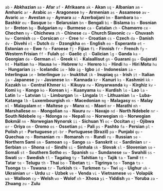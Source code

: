 `ab` - **Abkhazian**
`aa` - **Afar**
`af` - **Afrikaans**
`ak` - **Akan**
`sq` - **Albanian**
`am` - **Amharic**
`ar` - **Arabic**
`an` - **Aragonese**
`hy` - **Armenian**
`as` - **Assamese**
`av` - **Avaric**
`ae` - **Avestan**
`ay` - **Aymara**
`az` - **Azerbaijani**
`bm` - **Bambara**
`ba` - **Bashkir**
`eu` - **Basque**
`be` - **Belarusian**
`bn` - **Bengali**
`bi` - **Bislama**
`bs` - **Bosnian**
`br` - **Breton**
`bg` - **Bulgarian**
`my` - **Burmese**
`ca` - **Catalan**
`ch` - **Chamorro**
`ce` - **Chechen**
`ny` - **Chichewa**
`zh` - **Chinese**
`cu` - **Church Slavonic**
`cv` - **Chuvash**
`kw` - **Cornish**
`co` - **Corsican**
`cr` - **Cree**
`hr` - **Croatian**
`cs` - **Czech**
`da` - **Danish**
`dv` - **Divehi**
`nl` - **Dutch**
`dz` - **Dzongkha**
`en` - **English**
`eo` - **Esperanto**
`et` - **Estonian**
`ee` - **Ewe**
`fo` - **Faroese**
`fj` - **Fijian**
`fi` - **Finnish**
`fr` - **French**
`fy` - **Western Frisian**
`ff` - **Fulah**
`gd` - **Gaelic**
`gl` - **Galician**
`lg` - **Ganda**
`ka` - **Georgian**
`de` - **German**
`el` - **Greek**
`kl` - **Kalaallisut**
`gn` - **Guarani**
`gu` - **Gujarati**
`ht` - **Haitian**
`ha` - **Hausa**
`he` - **Hebrew**
`hz` - **Herero**
`hi` - **Hindi**
`ho` - **Hiri Motu**
`hu` - **Hungarian**
`is` - **Icelandic**
`io` - **Ido**
`ig` - **Igbo**
`id` - **Indonesian**
`ia` - **Interlingua**
`ie` - **Interlingue**
`iu` - **Inuktitut**
`ik` - **Inupiaq**
`ga` - **Irish**
`it` - **Italian**
`ja` - **Japanese**
`jv` - **Javanese**
`kn` - **Kannada**
`kr` - **Kanuri**
`ks` - **Kashmiri**
`kk` - **Kazakh**
`km` - **Central Khmer**
`ki` - **Kikuyu**
`rw` - **Kinyarwanda**
`ky` - **Kirghiz**
`kv` - **Komi**
`kg` - **Kongo**
`ko` - **Korean**
`kj` - **Kuanyama**
`ku` - **Kurdish**
`lo` - **Lao**
`la` - **Latin**
`lv` - **Latvian**
`li` - **Limburgan**
`ln` - **Lingala**
`lt` - **Lithuanian**
`lu` - **Luba-Katanga**
`lb` - **Luxembourgish**
`mk` - **Macedonian**
`mg` - **Malagasy**
`ms` - **Malay**
`ml` - **Malayalam**
`mt` - **Maltese**
`gv` - **Manx**
`mi` - **Maori**
`mr` - **Marathi**
`mh` - **Marshallese**
`mn` - **Mongolian**
`na` - **Nauru**
`nv` - **Navajo**
`nd` - **North Ndebele**
`nr` - **South Ndebele**
`ng` - **Ndonga**
`ne` - **Nepali**
`no` - **Norwegian**
`nb` - **Norwegian Bokmål**
`nn` - **Norwegian Nynorsk**
`ii` - **Sichuan Yi**
`oc` - **Occitan**
`oj` - **Ojibwa**
`or` - **Oriya**
`om` - **Oromo**
`os` - **Ossetian**
`pi` - **Pali**
`ps` - **Pashto**
`fa` - **Persian**
`pl` - **Polish**
`pt` - **Portuguese**
`pt-br` - **Portuguese (Brazil)**
`pa` - **Punjabi**
`qu` - **Quechua**
`ro` - **Romanian**
`rm` - **Romansh**
`rn` - **Rundi**
`ru` - **Russian**
`se` - **Northern Sami**
`sm` - **Samoan**
`sg` - **Sango**
`sa` - **Sanskrit**
`sc` - **Sardinian**
`sr` - **Serbian**
`sn` - **Shona**
`sd` - **Sindhi**
`si` - **Sinhala**
`sk` - **Slovak**
`sl` - **Slovenian**
`so` - **Somali**
`st` - **Southern Sotho**
`es` - **Spanish**
`su` - **Sundanese**
`sw` - **Swahili**
`ss` - **Swati**
`sv` - **Swedish**
`tl` - **Tagalog**
`ty` - **Tahitian**
`tg` - **Tajik**
`ta` - **Tamil**
`tt` - **Tatar**
`te` - **Telugu**
`th` - **Thai**
`bo` - **Tibetan**
`ti` - **Tigrinya**
`to` - **Tonga**
`ts` - **Tsonga**
`tn` - **Tswana**
`tr` - **Turkish**
`tk` - **Turkmen**
`tw` - **Twi**
`ug` - **Uighur**
`uk` - **Ukrainian**
`ur` - **Urdu**
`uz` - **Uzbek**
`ve` - **Venda**
`vi` - **Vietnamese**
`vo` - **Volapük**
`wa` - **Walloon**
`cy` - **Welsh**
`wo` - **Wolof**
`xh` - **Xhosa**
`yi` - **Yiddish**
`yo` - **Yoruba**
`za` - **Zhuang**
`zu` - **Zulu**
